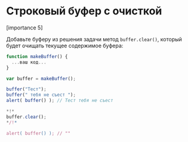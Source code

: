 # Строковый буфер с очисткой

[importance 5]

Добавьте буферу из решения задачи [](/task/stringbuffer) метод `buffer.clear()`, который будет очищать текущее содержимое буфера:

```js
function makeBuffer() {
  ...ваш код...
}

var buffer = makeBuffer();

buffer("Тест");
buffer(" тебя не съест ");
alert( buffer() ); // Тест тебя не съест

*!*
buffer.clear();
*/!*

alert( buffer() ); // ""
```

